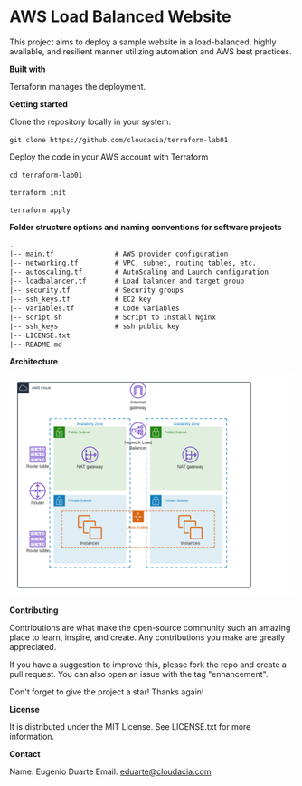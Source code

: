# AWS Load Balanced Website

This project aims to deploy a sample website in a load-balanced, highly available, and resilient manner utilizing automation and AWS best practices.

**Built with**

Terraform manages the deployment.

**Getting started**

Clone the repository locally in your system:

`git clone https://github.com/cloudacia/terraform-lab01`

Deploy the code in your AWS account with Terraform

`cd terraform-lab01`


`terraform init`


`terraform apply`


**Folder structure options and naming conventions for software projects**
```
.
|-- main.tf               # AWS provider configuration
|-- networking.tf         # VPC, subnet, routing tables, etc.
|-- autoscaling.tf        # AutoScaling and Launch configuration
|-- loadbalancer.tf       # Load balancer and target group
|-- security.tf           # Security groups
|-- ssh_keys.tf           # EC2 key
|-- variables.tf          # Code variables
|-- script.sh             # Script to install Nginx
|-- ssh_keys              # ssh public key
|-- LICENSE.txt
|-- README.md
```

**Architecture**

![Screenshot](rackspace.png)

**Contributing**

Contributions are what make the open-source community such an amazing place to learn, inspire, and create. Any contributions you make are greatly appreciated.

If you have a suggestion to improve this, please fork the repo and create a pull request. You can also open an issue with the tag "enhancement".

Don't forget to give the project a star! Thanks again!

**License**

It is distributed under the MIT License. See LICENSE.txt for more information.

**Contact**

Name: Eugenio Duarte
Email: eduarte@cloudacia.com
